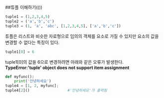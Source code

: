 ##튜플 이해하기(())

```python
tuple1 = (1,2,3,4,5)
tuple2 = ('a','b','c')
tuple3 = (1, 'a', 'abc', [1,2,3,4,5], ['a','b','c'])
```
튜플은 리스트와 비슷한 자료형으로 임의의 객체를 요소로 가질 수 있지만 요소의 값을 변경할 수 없다는 특징이 있다.
```python
tuple1[0] = 6
```
tuple1[0]의 값을 6으로 변경하려면 아래와 같은 오류가 발생한다. <br>
**TypeError:'tuple' object does not support item assignment**

```python
def myfunc():
    print('안녕하세요')
tuple4 = [1, 2, myfunc];
tuple4[2]()                 #'안녕하세요'가 출력됨
```